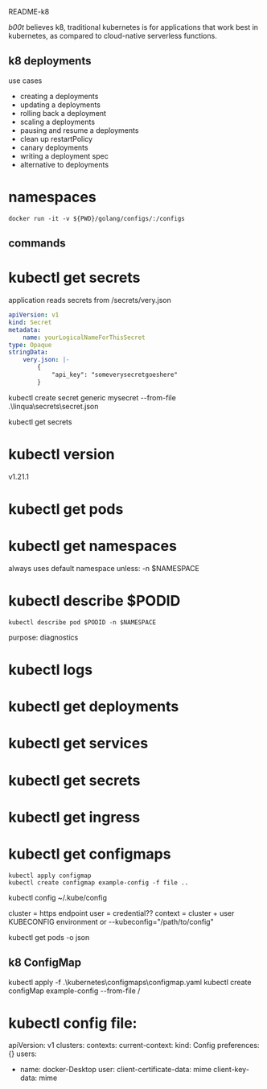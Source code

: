 README-k8

_b00t_ believes k8, traditional kubernetes is for applications that work best in kubernetes, as compared to cloud-native serverless functions.


## k8 deployments
use cases
* creating a deployments
* updating a deployments
* rolling back a deployment
* scaling a deployments
* pausing and resume a deployments
* clean up restartPolicy
* canary deployments
* writing a deployment spec
* alternative to deployments

# namespaces


```
docker run -it -v ${PWD}/golang/configs/:/configs
```
## commands

# kubectl get secrets
application reads secrets from /secrets/very.json

```yaml
apiVersion: v1
kind: Secret
metadata:
    name: yourLogicalNameForThisSecret
type: Opaque
stringData:
    very.json: |-
        {
            "api_key": "someverysecretgoeshere"
        }
```
kubectl create secret generic mysecret --from-file .\linqua\secrets\secret.json

kubectl get secrets



# kubectl version
v1.21.1

# kubectl get pods
# kubectl get namespaces
always uses default namespace unless:  -n $NAMESPACE

# kubectl describe $PODID
```
kubectl describe pod $PODID -n $NAMESPACE
```
purpose: diagnostics

# kubectl logs

# kubectl get deployments
# kubectl get services
# kubectl get secrets
# kubectl get ingress
# kubectl get configmaps
```
kubectl apply configmap
kubectl create configmap example-config -f file .. 
```


kubectl config
    ~/.kube/config

cluster = https endpoint
user = credential??
context = cluster + user
KUBECONFIG environment or  --kubeconfig="/path/to/config"

kubectl get pods -o json



## k8 ConfigMap
kubectl apply -f .\kubernetes\configmaps\configmap.yaml
kubectl create configMap example-config --from-file /


# kubectl config file:
apiVersion: v1
clusters:
contexts: 
current-context:
kind: Config
preferences:{}
users:
- name: docker-Desktop 
  user: 
    client-certificate-data: mime
    client-key-data: mime

